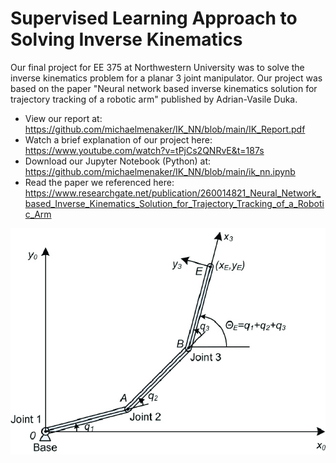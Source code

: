 # Supervised Learning Approach to Solving Inverse Kinematics
Our final project for EE 375 at Northwestern University was to solve the inverse kinematics problem for a planar 3 joint manipulator. Our project was based on the paper 
"Neural network based inverse kinematics solution for trajectory tracking of a robotic arm" published by Adrian-Vasile Duka.

  - View our report at: https://github.com/michaelmenaker/IK_NN/blob/main/IK_Report.pdf
  - Watch a brief explanation of our project here: https://www.youtube.com/watch?v=tPjCs2QNRvE&t=187s
  - Download our Jupyter Notebook (Python) at: https://github.com/michaelmenaker/IK_NN/blob/main/ik_nn.ipynb
  - Read the paper we referenced here: https://www.researchgate.net/publication/260014821_Neural_Network_based_Inverse_Kinematics_Solution_for_Trajectory_Tracking_of_a_Robotic_Arm
  
![alt text](img/A-three-link-planar-manipulator.png)
